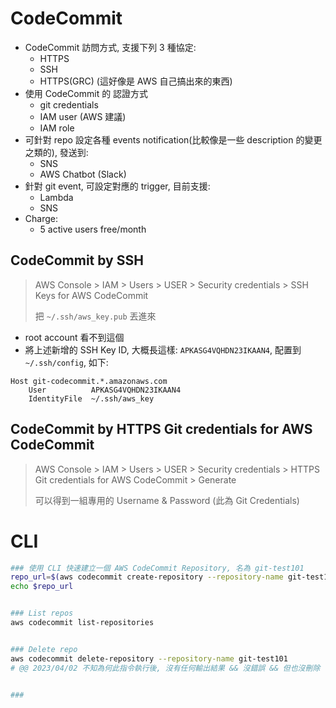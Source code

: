 
# CodeCommit

- CodeCommit 訪問方式, 支援下列 3 種協定:
    - HTTPS
    - SSH
    - HTTPS(GRC) (這好像是 AWS 自己搞出來的東西)
- 使用 CodeCommit 的 認證方式
    - git credentials
    - IAM user (AWS 建議)
    - IAM role
- 可針對 repo 設定各種 events notification(比較像是一些 description 的變更之類的), 發送到:
    - SNS
    - AWS Chatbot (Slack)
- 針對 git event, 可設定對應的 trigger, 目前支援:
    - Lambda
    - SNS
- Charge:
    - 5 active users free/month


## CodeCommit by SSH

> AWS Console > IAM > Users > USER > Security credentials > SSH Keys for AWS CodeCommit
>
> 把 `~/.ssh/aws_key.pub` 丟進來

- root account 看不到這個
- 將上述新增的 SSH Key ID, 大概長這樣: `APKASG4VQHDN23IKAAN4`, 配置到 `~/.ssh/config`, 如下:

```
Host git-codecommit.*.amazonaws.com
    User          APKASG4VQHDN23IKAAN4
    IdentityFile  ~/.ssh/aws_key
```


## CodeCommit by HTTPS Git credentials for AWS CodeCommit

> AWS Console > IAM > Users > USER > Security credentials > HTTPS Git credentials for AWS CodeCommit > Generate
> 
> 可以得到一組專用的 Username & Password (此為 Git Credentials)


# CLI

```bash
### 使用 CLI 快速建立一個 AWS CodeCommit Repository, 名為 git-test101
repo_url=$(aws codecommit create-repository --repository-name git-test101 --query repositoryMetadata.cloneUrlHttp --output text)
echo $repo_url


### List repos
aws codecommit list-repositories


### Delete repo
aws codecommit delete-repository --repository-name git-test101
# @@ 2023/04/02 不知為何此指令執行後, 沒有任何輸出結果 && 沒錯誤 && 但也沒刪除


### 
```
